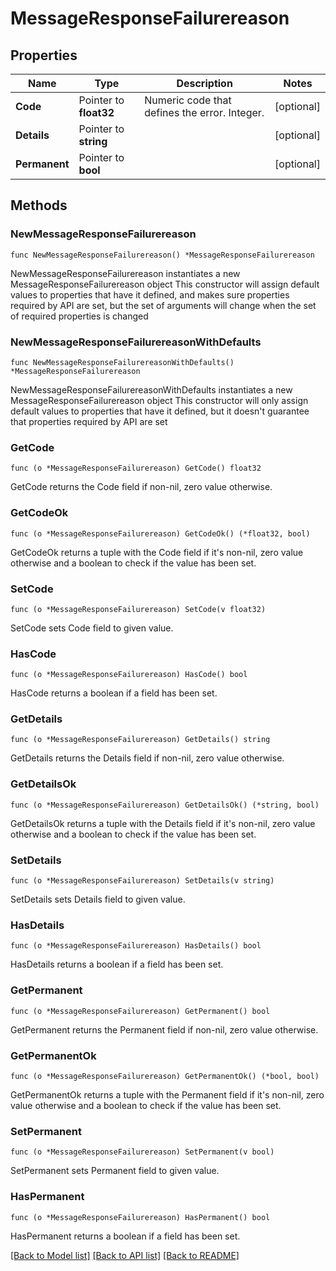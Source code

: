 # MessageResponseFailurereason

## Properties

Name | Type | Description | Notes
------------ | ------------- | ------------- | -------------
**Code** | Pointer to **float32** | Numeric code that defines the error. Integer. | [optional] 
**Details** | Pointer to **string** |  | [optional] 
**Permanent** | Pointer to **bool** |  | [optional] 

## Methods

### NewMessageResponseFailurereason

`func NewMessageResponseFailurereason() *MessageResponseFailurereason`

NewMessageResponseFailurereason instantiates a new MessageResponseFailurereason object
This constructor will assign default values to properties that have it defined,
and makes sure properties required by API are set, but the set of arguments
will change when the set of required properties is changed

### NewMessageResponseFailurereasonWithDefaults

`func NewMessageResponseFailurereasonWithDefaults() *MessageResponseFailurereason`

NewMessageResponseFailurereasonWithDefaults instantiates a new MessageResponseFailurereason object
This constructor will only assign default values to properties that have it defined,
but it doesn't guarantee that properties required by API are set

### GetCode

`func (o *MessageResponseFailurereason) GetCode() float32`

GetCode returns the Code field if non-nil, zero value otherwise.

### GetCodeOk

`func (o *MessageResponseFailurereason) GetCodeOk() (*float32, bool)`

GetCodeOk returns a tuple with the Code field if it's non-nil, zero value otherwise
and a boolean to check if the value has been set.

### SetCode

`func (o *MessageResponseFailurereason) SetCode(v float32)`

SetCode sets Code field to given value.

### HasCode

`func (o *MessageResponseFailurereason) HasCode() bool`

HasCode returns a boolean if a field has been set.

### GetDetails

`func (o *MessageResponseFailurereason) GetDetails() string`

GetDetails returns the Details field if non-nil, zero value otherwise.

### GetDetailsOk

`func (o *MessageResponseFailurereason) GetDetailsOk() (*string, bool)`

GetDetailsOk returns a tuple with the Details field if it's non-nil, zero value otherwise
and a boolean to check if the value has been set.

### SetDetails

`func (o *MessageResponseFailurereason) SetDetails(v string)`

SetDetails sets Details field to given value.

### HasDetails

`func (o *MessageResponseFailurereason) HasDetails() bool`

HasDetails returns a boolean if a field has been set.

### GetPermanent

`func (o *MessageResponseFailurereason) GetPermanent() bool`

GetPermanent returns the Permanent field if non-nil, zero value otherwise.

### GetPermanentOk

`func (o *MessageResponseFailurereason) GetPermanentOk() (*bool, bool)`

GetPermanentOk returns a tuple with the Permanent field if it's non-nil, zero value otherwise
and a boolean to check if the value has been set.

### SetPermanent

`func (o *MessageResponseFailurereason) SetPermanent(v bool)`

SetPermanent sets Permanent field to given value.

### HasPermanent

`func (o *MessageResponseFailurereason) HasPermanent() bool`

HasPermanent returns a boolean if a field has been set.


[[Back to Model list]](../README.md#documentation-for-models) [[Back to API list]](../README.md#documentation-for-api-endpoints) [[Back to README]](../README.md)


